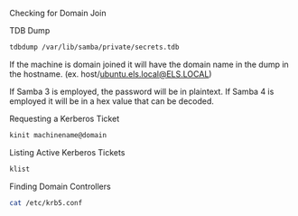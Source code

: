 Checking for Domain Join

TDB Dump

~~~bash
tdbdump /var/lib/samba/private/secrets.tdb
~~~

If the machine is domain joined it will have the domain name in the dump in the hostname. (ex. host/ubuntu.els.local@ELS.LOCAL)

If Samba 3 is employed, the password will be in plaintext. If Samba 4 is employed it will be in a hex value that can be decoded.

Requesting a Kerberos Ticket

~~~bash
kinit machinename@domain
~~~

Listing Active Kerberos Tickets

~~~bash
klist
~~~

Finding Domain Controllers

~~~bash
cat /etc/krb5.conf
~~~

